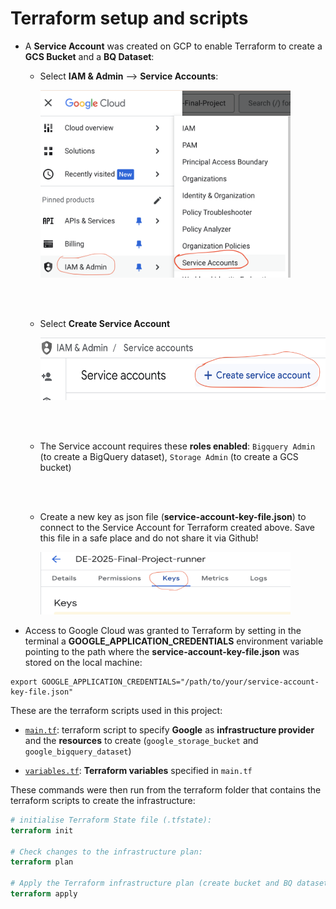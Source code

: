 # **Terraform setup and scripts**

- A **Service Account** was created on GCP to enable Terraform to create a **GCS Bucket** and a **BQ Dataset**:

    - Select **IAM & Admin** --> **Service Accounts**:

        <img src="img/GCP_menu_SA.png" width="400" height="300">

    <br></br>

    - Select **Create Service Account**

        <img src="img/GCP_create_SA.png"  width="500" height="100">

    <br></br>

    - The Service account requires these **roles enabled**: `Bigquery Admin` (to create a BigQuery dataset), `Storage Admin` (to create a GCS bucket)

    <br></br>

    - Create a new key as json file (**service-account-key-file.json**) to connect to the Service Account for Terraform created above. Save this file in a safe place and do not share it via Github!

        <img src="img/GCP_key_SA.png"  width="400" height="100">

- Access to Google Cloud was granted to Terraform by setting in the terminal a **GOOGLE_APPLICATION_CREDENTIALS** environment variable pointing to the path where the **service-account-key-file.json** was stored on the local machine:

```
export GOOGLE_APPLICATION_CREDENTIALS="/path/to/your/service-account-key-file.json"
```

These are the terraform scripts used in this project:

- [`main.tf`](https://github.com/AuraFrizzati/DE-2025-FinalProject-NHS-EmergencyDeptAttendances/blob/main/terraform/main.tf): terraform script to specify **Google** as **infrastructure provider** and the **resources** to create (`google_storage_bucket` and `google_bigquery_dataset`)

- [`variables.tf`](https://github.com/AuraFrizzati/DE-2025-FinalProject-NHS-EmergencyDeptAttendances/blob/main/terraform/variables.tf): **Terraform variables** specified in `main.tf`

These commands were then run from the terraform folder that contains the terraform scripts to create the infrastructure:

```terraform
# initialise Terraform State file (.tfstate):
terraform init

# Check changes to the infrastructure plan:
terraform plan 

# Apply the Terraform infrastructure plan (create bucket and BQ dataset):
terraform apply 
```